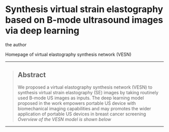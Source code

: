 # Synthesis virtual strain elastography based on B-mode ultrasound images via deep learning

the author

Homepage of virtual elastography synthesis network (VESN)

[*examples results synthesized by out model*]: ./imgs/examples.png

---
> ## Abstract
> We proposed a virtual elastography synthesis network (VESN) to synthesis virtual strain elastography (SE) images by taking routinely used B-mode US images as inputs.
> The deep learning model proposed in the work empowers portable US device with biomechanical imaging capabilities and may promotes the wider application of portable US devices in breast cancer screening  
> *Overview of the VESN model is shown below*

[overview]: ./imgs/img1.png

---


